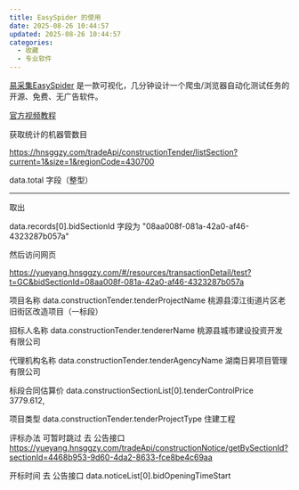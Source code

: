 ```yaml
---
title: EasySpider 的使用
date: 2025-08-26 10:44:57
updated: 2025-08-26 10:44:57
categories:
  - 收藏
  - 专业软件
---
```


[易采集EasySpider](https://www.easyspider.cn/) 是一款可视化，几分钟设计一个爬虫/浏览器自动化测试任务的开源、免费、无广告软件。

[官方视频教程](https://www.bilibili.com/video/BV1th411A7ey/)

获取统计的机器管数目

https://hnsggzy.com/tradeApi/constructionTender/listSection?current=1&size=1&regionCode=430700

data.total 字段（整型）

<!-- more -->

- - -

取出

data.records[0].bidSectionId 字段为 "08aa008f-081a-42a0-af46-4323287b057a"

然后访问网页

https://yueyang.hnsggzy.com/#/resources/transactionDetail/test?t=GC&bidSectionId=08aa008f-081a-42a0-af46-4323287b057a

项目名称
data.constructionTender.tenderProjectName
桃源县漳江街道片区老旧街区改造项目（一标段）

招标人名称
data.constructionTender.tendererName
桃源县城市建设投资开发有限公司	

代理机构名称
data.constructionTender.tenderAgencyName
湖南日昇项目管理有限公司

标段合同估算价
data.constructionSectionList[0].tenderControlPrice
3779.612,

项目类型
data.constructionTender.tenderProjectType
住建工程

评标办法 可暂时跳过
去 公告接口 https://yueyang.hnsggzy.com/tradeApi/constructionNotice/getBySectionId?sectionId=4468b953-9d60-4da2-8633-fce8be4c69aa

开标时间
去 公告接口
data.noticeList[0].bidOpeningTimeStart
